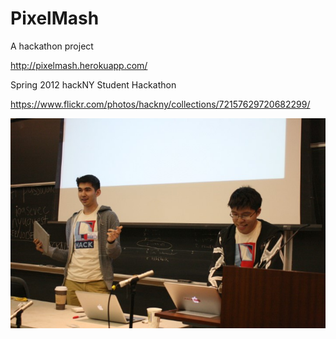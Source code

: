 # PixelMash

A hackathon project

http://pixelmash.herokuapp.com/

Spring 2012 hackNY Student Hackathon

https://www.flickr.com/photos/hackny/collections/72157629720682299/

![](https://github.com/ffmaer/PixelMash/raw/master/images/Photo%20by%20%40matylda%204%20(Small).jpg)
